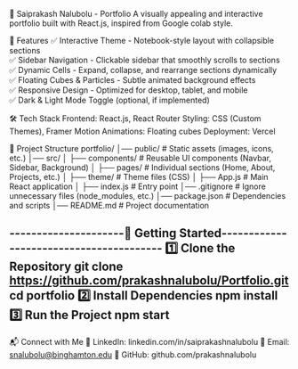 🚀 Saiprakash Nalubolu - Portfolio
A visually appealing and interactive portfolio built with React.js, inspired from Google colab style.

📌 Features
✅ Interactive Theme - Notebook-style layout with collapsible sections  
✅ Sidebar Navigation - Clickable sidebar that smoothly scrolls to sections  
✅ Dynamic Cells - Expand, collapse, and rearrange sections dynamically  
✅ Floating Cubes & Particles - Subtle animated background effects  
✅ Responsive Design - Optimized for desktop, tablet, and mobile  
✅ Dark & Light Mode Toggle (optional, if implemented)  

🛠 Tech Stack
Frontend: React.js, React Router
Styling: CSS (Custom Themes), Framer Motion
Animations: Floating cubes
Deployment: Vercel

📂 Project Structure
portfolio/
│── public/             # Static assets (images, icons, etc.)
│── src/
│   ├── components/     # Reusable UI components (Navbar, Sidebar, Background)
│   ├── pages/          # Individual sections (Home, About, Projects, etc.)
│   ├── theme/          # Theme files (CSS)
│   ├── App.js          # Main React application
│   ├── index.js        # Entry point
│── .gitignore          # Ignore unnecessary files (node_modules, etc.)
│── package.json        # Dependencies and scripts
│── README.md           # Project documentation

---------------------🚀 Getting Started----------------------------------------
1️⃣ Clone the Repository
git clone https://github.com/prakashnalubolu/Portfolio.git
cd portfolio
2️⃣ Install Dependencies
npm install
3️⃣ Run the Project
npm start
------------------------------------------------------------------------------
📬 Connect with Me
💼 LinkedIn: linkedin.com/in/saiprakashnalubolu
📧 Email: snalubolu@binghamton.edu
🔗 GitHub: github.com/prakashnalubolu

